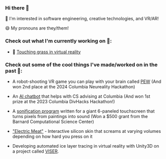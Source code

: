 ### Hi there 👋
🌻 I'm interested in software engineering, creative technologies, and VR/AR!

😄 My pronouns are they/them!

### Check out what I'm currently working on 🤩:
- 🌱 [Touching grass in virtual reality](https://github.com/SamIAm2000/touchinggrass)

### Check out some of the cool things I've made/worked on in the past 🤯:
- A robot-shooting VR game you can play with your brain called [PEW](https://github.com/qaziashikin/PEW) (And won 2nd place at the 2024 Columbia Neureality Hackathon)

- An [AI chatbot](https://github.com/kynsity/DivHacks2023_project) that helps with CS advising at Columbia (And won 1st prize at the 2023 Columbia DivHacks Hackathon!)

- A [sonification program](https://github.com/SamIAm2000/MIDI_file_thing) written for a giant 6-paneled touchscreen that turns pixels from paintings into sound (Won a $500 grant from the Barnard Computational Science Center)

- ["Electric Meat"](https://github.com/SamIAm2000/silicone-skin-sensing) - Interactive silicon skin that screams at varying volumes depending on how hard you press on it

- Developing automated ice layer tracing in virtual reality with Unity3D on a project called [VISER](https://github.com/joelsalzman/polAR).




<!--
**SamIAm2000/SamIAm2000** is a ✨ _special_ ✨ repository because its `README.md` (this file) appears on your GitHub profile.

Here are some ideas to get you started:

- 🔭 I’m currently working on ...
- 🌱 I’m currently learning ...
- 👯 I’m looking to collaborate on ...
- 🤔 I’m looking for help with ...
- 💬 Ask me about ...
- 📫 How to reach me: ...
- 😄 Pronouns: ...
- ⚡ Fun fact: ...
-->
